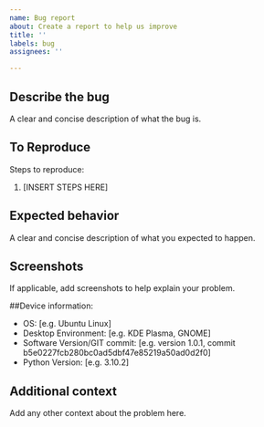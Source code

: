 ```yaml
---
name: Bug report
about: Create a report to help us improve
title: ''
labels: bug
assignees: ''

---
```


## Describe the bug
A clear and concise description of what the bug is.

## To Reproduce
Steps to reproduce:
1. [INSERT STEPS HERE]

## Expected behavior
A clear and concise description of what you expected to happen.

## Screenshots
If applicable, add screenshots to help explain your problem.

##Device information:
 - OS: [e.g. Ubuntu Linux]
 - Desktop Environment: [e.g. KDE Plasma, GNOME]
 - Software Version/GIT commit: [e.g. version 1.0.1, commit b5e0227fcb280bc0ad5dbf47e85219a50ad0d2f0]
 - Python Version: [e.g. 3.10.2]

## Additional context
Add any other context about the problem here.
